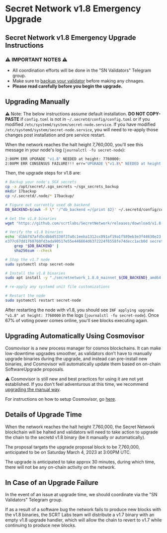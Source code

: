 # Secret Network v1.8 Emergency Upgrade

## Secret Network v1.8 Emergency Upgrade Instructions <a href="#secret-network-v1-8-upgrade-instructions" id="secret-network-v1-8-upgrade-instructions"></a>

### ⚠️ IMPORTANT NOTES ⚠️ <a href="#important-notes" id="important-notes"></a>

- All coordination efforts will be done in the "SN Validators" Telegram group.
- Make sure to [backup your validator](../node-runners/best-practices/validator-backup.md) before making any chnages.
- **Please read carefully before you begin the upgrade.**

## Upgrading Manually <a href="#upgrading-manually" id="upgrading-manually"></a>

:warning: Note: The below instructions assume default installation. **DO NOT COPY-PASTE** if `config.toml` is not in `~/.secretd/config/config.toml` or if you modified `/etc/systemd/system/secret-node.service`. If you have modified `/etc/systemd/system/secret-node.service`, you will need to re-apply those changes post installation and pre service restart.

When the network reaches the halt height 7,760,000, you'll see this message in your node's log (`journalctl -fu secret-node`):

```bash
2:00PM ERR UPGRADE "v1.8" NEEDED at height: 7760000:
2:00PM ERR CONSENSUS FAILURE!!! err="UPGRADE \"v1.8\" NEEDED at height: 7760000
```

Then, the upgrade steps for v1.8 are:

```bash
# Backup your node's SGX secrets
cp -a /opt/secret/.sgx_secrets ~/sgx_secrets_backup
mkdir 17backup
cp ~/.secretd/.node/* 17backup/

# Figure out currently used db backend
DB_BACKEND=$(awk -F \" '/^db_backend =/{print $2}' ~/.secretd/config/config.toml)

# Get the v1.8 binaries
wget "https://github.com/scrtlabs/SecretNetwork/releases/download/v1.8.0/secretnetwork_1.8.0_mainnet_${DB_BACKEND}_amd64.deb"

# Verify the v1.8 binaries
echo 'd1bb747afd5cdbbd5330f37a8c1eeba1312cc891af19a1f589eb3e3f44630e23 secretnetwork_1.8.0_mainnet_goleveldb_amd64.deb
e377c67dd1760760fd3ada90517e55e446664d6372224f6558fe74decc1acb0d secretnetwork_1.8.0_mainnet_rocksdb_amd64.deb' |
    grep "$DB_BACKEND" |
    sha256sum --check

# Stop the v1.7 node
sudo systemctl stop secret-node

# Install the v1.8 binaries
sudo apt install -y "./secretnetwork_1.8.0_mainnet_${DB_BACKEND}_amd64.deb"

# re-apply any systemd unit file customizations

# Restart the node
sudo systemctl restart secret-node
```

After restarting the node with v1.8, you should see `INF applying upgrade "v1.8" at height: 7760000` in the logs (`journalctl -fu secret-node`). Once 67% of voting power comes online, you'll see blocks executing again.

## Upgrading Automatically Using Cosmovisor <a href="#upgrading-automatically-using-cosmovisor" id="upgrading-automatically-using-cosmovisor"></a>

Cosmovisor is a new process manager for cosmos blockchains. It can make low-downtime upgrades smoother, as validators don't have to manually upgrade binaries during the upgrade, and instead can pre-install new binaries, and Cosmovisor will automatically update them based on on-chain SoftwareUpgrade proposals.

⚠️ Cosmovisor is still new and best practices for using it are not yet established. If you don't feel adventurous at this time, we recommend [upgrading the manual way](#upgrading-manually).

For instructions on how to setup Cosmovisor, go [here](cosmovisor.md).

## Details of Upgrade Time <a href="#details-of-upgrade-time" id="details-of-upgrade-time"></a>

When the network reaches the halt height 7,760,000, the Secret Network blockchain will be halted and validators will need to take action to upgrade the chain to the secretd v1.8 binary (be it manually or automatically).

The proposal targets the upgrade proposal block to be 7,760,000, anticipated to be on Saturday March 4, 2023 at 3:00PM UTC.

The upgrade is anticipated to take approx 30 minutes, during which time, there will not be any on-chain activity on the network.

## In Case of an Upgrade Failure <a href="#in-case-of-an-upgrade-failure" id="in-case-of-an-upgrade-failure"></a>

In the event of an issue at upgrade time, we should coordinate via the "SN Validators" Telegram group.

If as a result of a software bug the network fails to produce new blocks with the v1.8 binaries, the SCRT Labs team will distribute a v1.7 binary with an empty v1.8 upgrade handler, which will allow the chain to revert to v1.7 while continuing to produce new blocks.

